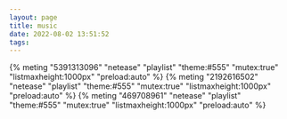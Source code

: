 ```yaml
---
layout: page
title: music
date: 2022-08-02 13:51:52
tags:
---
```




<link rel="stylesheet" href="https://cdn.jsdelivr.net/npm/aplayer@1.10/dist/APlayer.min.css">



<script src="https://cdn.jsdelivr.net/npm/aplayer@1.10/dist/APlayer.min.js"></script>



<script src="https://cdn.jsdelivr.net/npm/meting@1.2/dist/Meting.min.js"></script>



{% meting "5391313096" "netease" "playlist" "theme:#555" "mutex:true" "listmaxheight:1000px" "preload:auto" %}
{% meting "2192616502" "netease" "playlist" "theme:#555" "mutex:true" "listmaxheight:1000px" "preload:auto" %}
{% meting "469708961" "netease" "playlist" "theme:#555" "mutex:true" "listmaxheight:1000px" "preload:auto" %}
